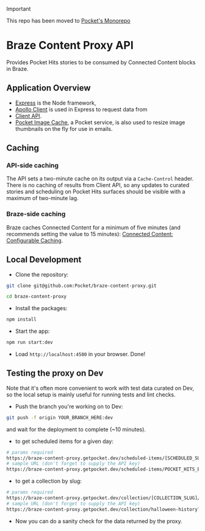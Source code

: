 > [!IMPORTANT]  
> This repo has been moved to [Pocket's Monorepo](https://github.com/Pocket/pocket-monorepo)

# Braze Content Proxy API

Provides Pocket Hits stories to be consumed by Connected Content blocks in Braze.

## Application Overview

- [Express](https://expressjs.com/) is the Node framework, 
- [Apollo Client](https://www.apollographql.com/docs/react/) is used in Express to request data from 
- [Client API](https://github.com/Pocket/client-api/).
- [Pocket Image Cache](https://pocket-image-cache.com/), a Pocket service, is also used to resize image thumbnails on the fly for use in emails.

## Caching

### API-side caching

The API sets a two-minute cache on its output via a `Cache-Control` header. There is no caching of results from Client API, so any updates to curated stories and scheduling on Pocket Hits surfaces should be visible with a maximum of two-minute lag.

### Braze-side caching

Braze caches Connected Content for a minimum of five minutes (and recommends setting the value to 15 minutes): [Connected Content: Configurable Caching](https://www.braze.com/docs/user_guide/personalization_and_dynamic_content/connected_content/local_connected_content_variables/#configurable-caching).

## Local Development

- Clone the repository:

```bash
git clone git@github.com:Pocket/braze-content-proxy.git

cd braze-content-proxy
```

- Install the packages:

```bash
npm install
```

- Start the app:

```bash
npm run start:dev
```

- Load `http://localhost:4500` in your browser. Done!

## Testing the proxy on Dev

Note that it's often more convenient to work with test data curated on Dev, so the local setup is mainly useful for running tests and lint checks. 

- Push the branch you're working on to Dev:

```bash
git push -f origin YOUR_BRANCH_HERE:dev
```
and wait for the deployment to complete (~10 minutes).

- to get scheduled items for a given day:
```bash
# params required
https://braze-content-proxy.getpocket.dev/scheduled-items/[SCHEDULED_SURFACE_GUID]/?date=[DATE_IN_YYYY-MM-DD_FORMAT]&apikey=[LOOK_UP_THE_KEY_IN_AWS]
# sample URL (don't forget to supply the API key)
https://braze-content-proxy.getpocket.dev/scheduled-items/POCKET_HITS_EN_US/?date=2022-05-27&apikey=[INSERT_API_KEY]
```
- to get a collection by slug:
```bash
# params required
https://braze-content-proxy.getpocket.dev/collection/[COLLECTION_SLUG]/?apikey=[LOOK_UP_THE_KEY_IN_AWS]
# sample URL (don't forget to supply the API key)
https://braze-content-proxy.getpocket.dev/collection/halloween-history?apikey=[LOOK_UP_THE_KEY_IN_AWS]
```


- Now you can do a sanity check for the data returned by the proxy.
